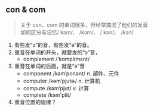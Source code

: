 ## con & com

> 关于 con、com 的单词很多，但经常搞混了他们的发音  
> 如何区分与记忆/ kəm/、 /kɔm/、 / kən/、 /kɔn/

1. 有些发“ɔ”的音，有些发“ə”的音。
2. 重音在单词的开头，就要发的“ɔ”音，
   - complement /‘kɑmplɪmɛnt/
3. 重音在单词的后面，就是“ə”音
   - component /kəm’ponənt/ n. 部件、元件
   - computer /kəm’pjutɚ/ n. 计算机
   - compute /kəm’pjʊt/ v. 计算
   - complete /kəm'plit/
4. 重音位置的规律？
